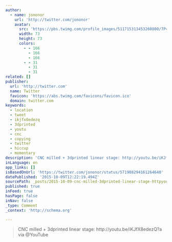 ```yaml
---
author:
  - name: jononor
    url: 'http://twitter.com/jononor'
    avatar:
      src: 'https://pbs.twimg.com/profile_images/511715313453260800/7P4ui2rr_bigger.jpeg'
      width: 73
      height: 73
      colors:
        - - 166
          - 166
          - 166
        - - 31
          - 31
          - 31
related: []
publisher:
  url: 'http://twitter.com'
  name: Twitter
  favicon: 'https://abs.twimg.com/favicons/favicon.ico'
  domain: twitter.com
keywords:
  - location
  - tweet
  - ikjfx8edezq
  - 3dprinted
  - youtu
  - cnc
  - copying
  - twitter
  - hiccup
  - momentary
description: 'CNC milled + 3dprinted linear stage: http://youtu.be/iKJfX8edezQ?a via @YouTube'
inLanguage: en
app_links: []
isBasedOnUrl: 'https://twitter.com/jononor/status/571908294161264640'
datePublished: '2015-10-09T12:22:19.494Z'
sourcePath: _posts/2015-10-09-cnc-milled-3dprinted-linear-stage-httpyoutubeikjfx8e.md
published: true
inFeed: true
hasPage: false
inNav: false
_type: Comment
_context: 'http://schema.org'

---
```

> CNC milled &plus; 3dprinted linear stage&colon; http&colon;&sol;&sol;youtu&period;be&sol;iKJfX8edezQ&quest;a via &commat;YouTube